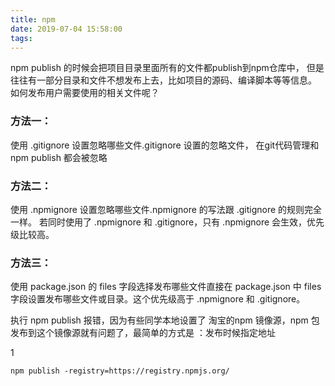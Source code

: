 ```yaml
---
title: npm
date: 2019-07-04 15:58:00
tags:
---
```



npm publish 的时候会把项目目录里面所有的文件都publish到npm仓库中，
 但是往往有一部分目录和文件不想发布上去，比如项目的源码、编译脚本等等信息。
 如何发布用户需要使用的相关文件呢？
### 方法一：
 使用 .gitignore 设置忽略哪些文件.gitignore 设置的忽略文件，
 在git代码管理和 npm publish 都会被忽略
### 方法二：
 使用 .npmignore 设置忽略哪些文件.npmignore 的写法跟 .gitignore 的规则完全一样。
 若同时使用了 .npmignore 和 .gitignore，只有 .npmignore 会生效，优先级比较高。
### 方法三：
使用 package.json 的 files 字段选择发布哪些文件直接在 package.json 中 files 字段设置发布哪些文件或目录。这个优先级高于 .npmignore 和 .gitignore。

执行 npm publish  报错，因为有些同学本地设置了 淘宝的npm 镜像源，npm 包发布到这个镜像源就有问题了，最简单的方式是 ：发布时候指定地址

1
```angular2html
npm publish -registry=https://registry.npmjs.org/
```
